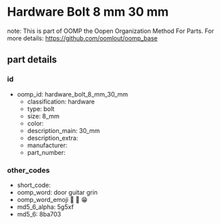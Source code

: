 # Hardware Bolt 8 mm 30 mm  

note: This is part of OOMP the Oopen Organization Method For Parts. For more details: https://github.com/oomlout/oomp_base

##  part details





### id
* oomp_id: hardware_bolt_8_mm_30_mm
  * classification: hardware
  * type: bolt
  * size: 8_mm
  * color: 
  * description_main: 30_mm
  * description_extra: 
  * manufacturer: 
  * part_number: 

### other_codes
* short_code: 
* oomp_word: door guitar grin
* oomp_word_emoji :door: :guitar: :grin:
* md5_6_alpha: 5g5xf
* md5_6: 8ba703